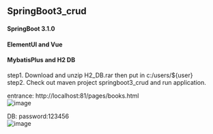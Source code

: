## SpringBoot3_crud
#### SpringBoot 3.1.0
#### ElementUI and Vue
#### MybatisPlus and H2 DB
step1. Download and unzip H2_DB.rar then put in c:/users/${user}  
step2. Check out maven project springboot3_crud and run application.   
  
entrance: http://localhost:81/pages/books.html  
![image](https://github.com/jenniferyuan/SpringBoot3/assets/8438937/25060db7-48a8-4b59-a317-7e63a2701cab)

  
DB: password:123456  
![image](https://github.com/jenniferyuan/SpringBoot3/assets/8438937/33e7dd18-39ee-4879-8ec8-140ec68ac6cb)



